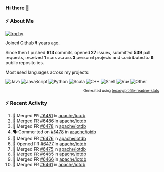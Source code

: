 ### Hi there 👋

### :zap: About Me

[![trophy](https://github-profile-trophy.vercel.app/?username=HTHou&theme=onedark)](https://github.com/ryo-ma/github-profile-trophy)
   
Joined Github **5** years ago.

Since then I pushed **613** commits, opened **27** issues, submitted **539** pull requests, received **1** stars across **5** personal projects and contributed to **8** public repositories.

Most used languages across my projects:

![Java](https://img.shields.io/static/v1?style=flat-square&label=%E2%A0%80&color=555&labelColor=%23b07219&message=Java%EF%B8%B194.4%25)
![JavaScript](https://img.shields.io/static/v1?style=flat-square&label=%E2%A0%80&color=555&labelColor=%23f1e05a&message=JavaScript%EF%B8%B11.4%25)
![Python](https://img.shields.io/static/v1?style=flat-square&label=%E2%A0%80&color=555&labelColor=%233572A5&message=Python%EF%B8%B10.7%25)
![Scala](https://img.shields.io/static/v1?style=flat-square&label=%E2%A0%80&color=555&labelColor=%23c22d40&message=Scala%EF%B8%B10.6%25)
![C++](https://img.shields.io/static/v1?style=flat-square&label=%E2%A0%80&color=555&labelColor=%23f34b7d&message=C%2B%2B%EF%B8%B10.6%25)
![Shell](https://img.shields.io/static/v1?style=flat-square&label=%E2%A0%80&color=555&labelColor=%2389e051&message=Shell%EF%B8%B10.4%25)
![Vue](https://img.shields.io/static/v1?style=flat-square&label=%E2%A0%80&color=555&labelColor=%2341b883&message=Vue%EF%B8%B10.3%25)
![Other](https://img.shields.io/static/v1?style=flat-square&label=%E2%A0%80&color=555&labelColor=%23ededed&message=Other%EF%B8%B11.2%25)

<p align="right"><sub>Generated using <a href="https://github.com/marketplace/actions/profile-readme-stats">teoxoy/profile-readme-stats</a></sub></p>


<!--![](https://github.com/HTHou/HTHou/blob/output/github-contribution-grid-snake.svg)-->

<!--![Haonan Hou's github stats](https://github-readme-stats.vercel.app/api?username=HTHou&count_private=true&show_icons=true&theme=onedark)-->

<!--![Haonan Hou's wakatime stats](https://github-readme-stats.vercel.app/api/wakatime?username=HTHou&layout=compact&theme=onedark)-->

<!--![Top Langs](https://github-readme-stats.vercel.app/api/top-langs/?username=HTHou&theme=onedark&layout=compact)-->

### :zap: Recent Activity
<!--START_SECTION:activity-->
1. 🎉 Merged PR [#6481](https://github.com/apache/iotdb/pull/6481) in [apache/iotdb](https://github.com/apache/iotdb)
2. 🎉 Merged PR [#6486](https://github.com/apache/iotdb/pull/6486) in [apache/iotdb](https://github.com/apache/iotdb)
3. 🎉 Merged PR [#6478](https://github.com/apache/iotdb/pull/6478) in [apache/iotdb](https://github.com/apache/iotdb)
4. 🗣 Commented on [#6478](https://github.com/apache/iotdb/issues/6478) in [apache/iotdb](https://github.com/apache/iotdb)
5. 🎉 Merged PR [#6476](https://github.com/apache/iotdb/pull/6476) in [apache/iotdb](https://github.com/apache/iotdb)
6. 💪 Opened PR [#6477](https://github.com/apache/iotdb/pull/6477) in [apache/iotdb](https://github.com/apache/iotdb)
7. 🎉 Merged PR [#6475](https://github.com/apache/iotdb/pull/6475) in [apache/iotdb](https://github.com/apache/iotdb)
8. 🎉 Merged PR [#6465](https://github.com/apache/iotdb/pull/6465) in [apache/iotdb](https://github.com/apache/iotdb)
9. 🎉 Merged PR [#6466](https://github.com/apache/iotdb/pull/6466) in [apache/iotdb](https://github.com/apache/iotdb)
10. 🎉 Merged PR [#6461](https://github.com/apache/iotdb/pull/6461) in [apache/iotdb](https://github.com/apache/iotdb)
<!--END_SECTION:activity-->

<!--
**HTHou/HTHou** is a ✨ _special_ ✨ repository because its `README.md` (this file) appears on your GitHub profile.

Here are some ideas to get you started:

- 🔭 I’m currently working on ...
- 🌱 I’m currently learning ...
- 👯 I’m looking to collaborate on ...
- 🤔 I’m looking for help with ...
- 💬 Ask me about ...
- 📫 How to reach me: ...
- 😄 Pronouns: ...
- ⚡ Fun fact: ...
-->
